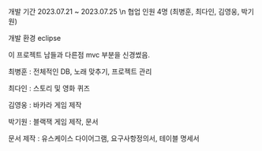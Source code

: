 개발 기간 2023.07.21 ~ 2023.07.25  \n
협업 인원 4명 (최병훈, 최다인, 김영웅, 박기원)


개발 환경 eclipse


이 프로젝트 남들과 다른점 mvc 부분을 신경썼음.


최병훈 : 전체적인 DB, 노래 맞추기, 프로젝트 관리


최다인 : 스토리 및 영화 퀴즈


김영웅 : 바카라 게임 제작


박기원 : 블랙잭 게임 제작, 문서 


문서 제작 : 유스케이스 다이어그램, 요구사항정의서, 테이블 명세서


 
 

